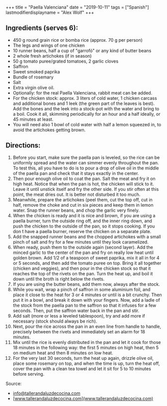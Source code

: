 +++
title = "Paella Valenciana"
date = "2019-10-11"
tags = ["Spanish"]
lastmodifierdisplayname = "Alex Wolf"
+++

## Ingredients (serves 6): 
* 450 g round grain rice or bomba rice (approx. 70 g per person)
* The legs and wings of one chicken
* 10 runner beans, half a cup of "garrofó" or any kind of butter beans
* 2 whole fresh artichokes (if in season)
* 50 g tomato puree/grated tomatoes, 2 garlic cloves
* Saffron
* Sweet smoked paprika
* Bundle of rosemary
* Salt
* Extra virgin olive oil. 
* Optionally: for the real Paella Valenciana, rabbit meat can be added.
* For the chicken stock: approx. 3 liters of cold water, 1 chicken carcass and additional bones and 1 leek (the green part of the leaves is best). Add the bones and the leek into a stock-pot with the water and bring to a boil. Cook it all, skimming periodically for an hour and a half ideally, or 45 minutes at least.
* You will need also 1 bowl of cold water with half a lemon squeezed in, to avoid the artichokes getting brown.

## Directions: 
1. Before you start, make sure the paella pan is leveled, so the rice can be uniformly spread and the water can simmer evenly throughout the pan. To test this, all you have to do is to pour a drop of olive oil in the middle of the paella pan and check that it stays exactly in the center.
2. Then pour enough olive oil to coat the pan.
Salt the meat and fry it on high heat. Notice that when the pan is hot, the chicken will stick to it. Leave it until unstick itself and fry the other side. If you stir often at this point, the meat dries out. It is better not disturbed it too much.
3. Meanwhile, prepare the artichokes (peel them, cut the top off, cut in half, remove the choke and cut in six pieces and keep them in lemon water. Snap the runner beans, and chop the garlic very finely.
4. When the chicken is ready and it is nice and brown, if you are using a paella burner, turn the outside ring off, and the inner ring down, and push the chicken to the outside of the pan, so it stops cooking. If you don ́t have a paella burner, reserve the chicken on a separate plate.
5. Add the snapped runner beans and the chopped artichokes with a small pinch of salt and fry for a few minutes until they look caramelized.
6. When ready, push them to the outside again (second layer). Add the minced garlic to the center of the pan and fry on really low heat until golden brown. Add 1/2 of a teaspoon of sweet paprika, mix it all in for 4 or 5 seconds, and then add the tomato puree on top. Bring it all together (chicken and veggies), and then pour in the chicken stock so that it reaches the top of the rivets on the pan. Turn the heat up, and boil it down until the broth is right below the rivets.
7. If you are using the butter beans, add them now, always after the stock.
8. While you wait, wrap a pinch of saffron in some aluminium foil, and place it close to the heat for 3 or 4 minutes or until is a bit crunchy. Then put it in a bowl, and break it down with your fingers. Now, add a ladle of the stock from the paella pan to the saffron so that it infuses for a few seconds. Then, put the saffron water back in the pan and stir.
9. Add salt (more or less a leveled tablespoon), try and add more if necessary (stock should always be rich).
10. Next, pour the rice across the pan in an even line from handle to handle, precisely between the rivets and immediately set an alarm for 18 minutes.
11. Mix until the rice is evenly distributed in the pan and let it cook for those 18 minutes in the following way: the first 5 minutes on high heat, then 5 on medium heat and then 8 minutes on low heat.
12. For the very last 30 seconds, turn the heat up again, drizzle olive oil, place some rosemary on top, and when the time is up, turn the heat off, cover the pan with a clean tea towel and let it sit for 5 to 10 minutes before serving.

Source:

* info@tallerandaluzdecocina.com
* [www.tallerandaluzdecocina.com](www.tallerandaluzdecocina.com)